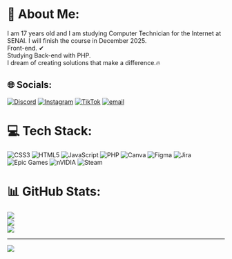 # 💫 About Me:
I am 17 years old and I am studying Computer Technician for the Internet at SENAI. I will finish the course in December 2025.<br>Front-end. ✔<br>Studying Back-end with PHP.<br>I dream of creating solutions that make a difference.🔥


## 🌐 Socials:
[![Discord](https://img.shields.io/badge/Discord-%237289DA.svg?logo=discord&logoColor=white)](https://discord.gg/heitorbrxz) [![Instagram](https://img.shields.io/badge/Instagram-%23E4405F.svg?logo=Instagram&logoColor=white)](https://instagram.com/heitorbrxz) [![TikTok](https://img.shields.io/badge/TikTok-%23000000.svg?logo=TikTok&logoColor=white)](https://tiktok.com/@heitorbrazzx) [![email](https://img.shields.io/badge/Email-D14836?logo=gmail&logoColor=white)](mailto:heitorbrazcm@gmail.com) 

# 💻 Tech Stack:
![CSS3](https://img.shields.io/badge/css3-%231572B6.svg?style=for-the-badge&logo=css3&logoColor=white) ![HTML5](https://img.shields.io/badge/html5-%23E34F26.svg?style=for-the-badge&logo=html5&logoColor=white) ![JavaScript](https://img.shields.io/badge/javascript-%23323330.svg?style=for-the-badge&logo=javascript&logoColor=%23F7DF1E) ![PHP](https://img.shields.io/badge/php-%23777BB4.svg?style=for-the-badge&logo=php&logoColor=white) ![Canva](https://img.shields.io/badge/Canva-%2300C4CC.svg?style=for-the-badge&logo=Canva&logoColor=white) ![Figma](https://img.shields.io/badge/figma-%23F24E1E.svg?style=for-the-badge&logo=figma&logoColor=white) ![Jira](https://img.shields.io/badge/jira-%230A0FFF.svg?style=for-the-badge&logo=jira&logoColor=white) ![Epic Games](https://img.shields.io/badge/epicgames-%23313131.svg?style=for-the-badge&logo=epicgames&logoColor=white) ![nVIDIA](https://img.shields.io/badge/nVIDIA-%2376B900.svg?style=for-the-badge&logo=nVIDIA&logoColor=white) ![Steam](https://img.shields.io/badge/steam-%23000000.svg?style=for-the-badge&logo=steam&logoColor=white)
# 📊 GitHub Stats:
![](https://github-readme-stats.vercel.app/api?username=Heitor-Braz&theme=dark&hide_border=false&include_all_commits=false&count_private=false)<br/>
![](https://nirzak-streak-stats.vercel.app/?user=Heitor-Braz&theme=dark&hide_border=false)<br/>
![](https://github-readme-stats.vercel.app/api/top-langs/?username=Heitor-Braz&theme=dark&hide_border=false&include_all_commits=false&count_private=false&layout=compact)

---
[![](https://visitcount.itsvg.in/api?id=Heitor-Braz&icon=0&color=0)](https://visitcount.itsvg.in)

<!-- Proudly created with GPRM ( https://gprm.itsvg.in ) -->
